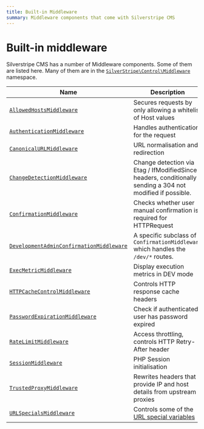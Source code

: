 ```yaml
---
title: Built-in Middleware
summary: Middleware components that come with Silverstripe CMS
---
```


# Built-in middleware

Silverstripe CMS has a number of Middleware components. Some of them are listed here.
Many of them are in the [`SilverStripe\Control\Middleware`](api:SilverStripe\Control\Middleware) namespace.

| Name | Description |
| ---- | ----------- |
| [`AllowedHostsMiddleware`](api:SilverStripe\Control\Middleware\AllowedHostsMiddleware) | Secures requests by only allowing a whitelist of Host values |
| [`AuthenticationMiddleware`](api:SilverStripe\Security\AuthenticationMiddleware) | Handles authentication for the request |
| [`CanonicalURLMiddleware`](api:SilverStripe\Control\Middleware\CanonicalURLMiddleware) | URL normalisation and redirection |
| [`ChangeDetectionMiddleware`](api:SilverStripe\Control\Middleware\ChangeDetectionMiddleware) | Change detection via Etag / IfModifiedSince headers, conditionally sending a 304 not modified if possible. |
| [`ConfirmationMiddleware`](api:SilverStripe\Control\Middleware\ConfirmationMiddleware) | Checks whether user manual confirmation is required for HTTPRequest |
| [`DevelopmentAdminConfirmationMiddleware`](api:SilverStripe\Control\Middleware\DevelopmentAdminConfirmationMiddleware) | A specific subclass of `ConfirmationMiddleware` which handles the `/dev/*` routes. |
| [`ExecMetricMiddleware`](api:SilverStripe\Control\Middleware\ExecMetricMiddleware) | Display execution metrics in DEV mode |
| [`HTTPCacheControlMiddleware`](api:SilverStripe\Control\Middleware\HTTPCacheControlMiddleware) | Controls HTTP response cache headers |
| [`PasswordExpirationMiddleware`](api:SilverStripe\Security\PasswordExpirationMiddleware) | Check if authenticated user has password expired |
| [`RateLimitMiddleware`](api:SilverStripe\Control\Middleware\RateLimitMiddleware) | Access throttling, controls HTTP Retry-After header |
| [`SessionMiddleware`](api:SilverStripe\Control\Middleware\SessionMiddleware) | PHP Session initialisation |
| [`TrustedProxyMiddleware`](api:SilverStripe\Control\Middleware\TrustedProxyMiddleware) | Rewrites headers that provide IP and host details from upstream proxies |
| [`URLSpecialsMiddleware`](api:SilverStripe\Control\Middleware\URLSpecialsMiddleware) | Controls some of the [URL special variables](../debugging/url_variable_tools) |
